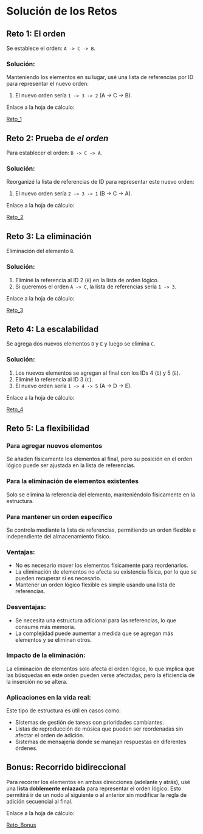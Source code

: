 # Solución de los Retos

## Reto 1: El orden

Se establece el orden: `A -> C -> B`.

### Solución:

Manteniendo los elementos en su lugar, usé una lista de referencias por ID para representar el nuevo orden:

1. El nuevo orden sería `1 -> 3 -> 2` (A -> C -> B).

Enlace a la hoja de cálculo:

[Reto_1](https://docs.google.com/spreadsheets/d/1gwnUO32EMNt-OIX8mieZ0NJMMjg1BTzQAYFWFFeXwlY/edit?hl=es&gid=0#gid=0)

## Reto 2: Prueba de *el orden*

Para establecer el orden: `B -> C -> A`.

### Solución:

Reorganizé la lista de referencias de ID para representar este nuevo orden:

1. El nuevo orden sería `2 -> 3 -> 1` (B -> C -> A).

Enlace a la hoja de cálculo:

[Reto_2](https://docs.google.com/spreadsheets/d/1gwnUO32EMNt-OIX8mieZ0NJMMjg1BTzQAYFWFFeXwlY/edit?hl=es&gid=1398488876#gid=1398488876)

## Reto 3: La eliminación

Eliminación del elemento `B`.

### Solución:

1. Eliminé la referencia al ID 2 (`B`) en la lista de orden lógico.
2. Si queremos el orden `A -> C`, la lista de referencias sería `1 -> 3`.

Enlace a la hoja de cálculo:

[Reto_3](https://docs.google.com/spreadsheets/d/1gwnUO32EMNt-OIX8mieZ0NJMMjg1BTzQAYFWFFeXwlY/edit?hl=es&gid=1731596540#gid=1731596540)

## Reto 4: La escalabilidad

Se agrega dos nuevos elementos `D` y `E` y luego se elimina `C`.

### Solución:

1. Los nuevos elementos se agregan al final con los IDs 4 (`D`) y 5 (`E`).
2. Eliminé la referencia al ID 3 (`C`).
3. El nuevo orden sería `1 -> 4 -> 5` (A -> D -> E).

Enlace a la hoja de cálculo:

[Reto_4](https://docs.google.com/spreadsheets/d/1gwnUO32EMNt-OIX8mieZ0NJMMjg1BTzQAYFWFFeXwlY/edit?hl=es&gid=1791620123#gid=1791620123)

## Reto 5: La flexibilidad

### Para agregar nuevos elementos

Se añaden físicamente los elementos al final, pero su posición en el orden lógico puede ser ajustada en la lista de referencias.

### Para la eliminación de elementos existentes

Solo se elimina la referencia del elemento, manteniéndolo físicamente en la estructura.

### Para mantener un orden específico

Se controla mediante la lista de referencias, permitiendo un orden flexible e independiente del almacenamiento físico.

### Ventajas:

- No es necesario mover los elementos físicamente para reordenarlos.
- La eliminación de elementos no afecta su existencia física, por lo que se pueden recuperar si es necesario.
- Mantener un orden lógico flexible es simple usando una lista de referencias.

### Desventajas:

- Se necesita una estructura adicional para las referencias, lo que consume más memoria.
- La complejidad puede aumentar a medida que se agregan más elementos y se eliminan otros.

### Impacto de la eliminación:

La eliminación de elementos solo afecta el orden lógico, lo que implica que las búsquedas en este orden pueden verse afectadas, pero la eficiencia de la inserción no se altera.

### Aplicaciones en la vida real:

Este tipo de estructura es útil en casos como:
- Sistemas de gestión de tareas con prioridades cambiantes.
- Listas de reproducción de música que pueden ser reordenadas sin afectar el orden de adición.
- Sistemas de mensajería donde se manejan respuestas en diferentes órdenes.

## Bonus: Recorrido bidireccional

Para recorrer los elementos en ambas direcciones (adelante y atrás), usé una **lista doblemente enlazada** para representar el orden lógico. Esto permitirá ir de un nodo al siguiente o al anterior sin modificar la regla de adición secuencial al final.

Enlace a la hoja de cálculo:

[Reto_Bonus](https://docs.google.com/spreadsheets/d/1gwnUO32EMNt-OIX8mieZ0NJMMjg1BTzQAYFWFFeXwlY/edit?hl=es&gid=1772551828#gid=1772551828)
